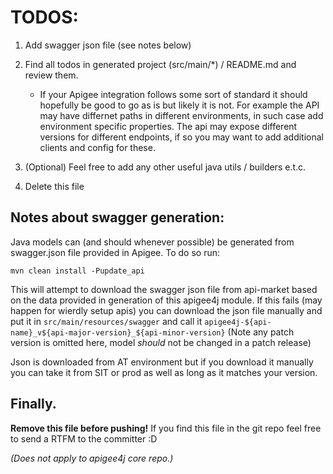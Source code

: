 
# TODOS:

1) Add swagger json file (see notes below)

2) Find all todos in generated project (src/main/*) / README.md and review them. 
   - If your Apigee integration follows some sort of standard it should hopefully be good to go as is
but likely it is not. For example the API may have differnet paths in different environments, in such case add environment specific properties.
The api may expose different versions for different endpoints, if so you may want to add additional clients and config for these.

3) (Optional) Feel free to add any other useful java utils / builders e.t.c.

4) Delete this file

## Notes about swagger generation:

Java models can (and should whenever possible) be generated from swagger.json file provided in Apigee. 
To do so run:
```
mvn clean install -Pupdate_api
```
This will attempt to download the swagger json file from api-market based on the data provided in generation of this apigee4j module. 
If this fails (may happen for wierdly setup apis) you can download the json file manually and put it in ```src/main/resources/swagger``` and call it 
```apigee4j-${api-name}_v${api-major-version}_${api-minor-version}``` (Note any patch version is omitted here, model *should* not be changed in a patch release)

Json is downloaded from AT environment but if you download it manually you can take it from SIT or prod as well as long as it matches your version.

## Finally. 

**Remove this file before pushing!** If you find this file in the git repo feel free to send a RTFM to the committer :D

*(Does not apply to apigee4j core repo.)*